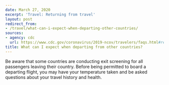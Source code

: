 ```yaml
---
date: March 27, 2020
excerpt: 'Travel: Returning from travel'
layout: post
redirect_from:
- /travel/what-can-i-expect-when-departing-other-countries/
sources:
- agency: cdc
  url: https://www.cdc.gov/coronavirus/2019-ncov/travelers/faqs.html#returning-from-travel
title: What can I expect when departing from other countries?
---
```


Be aware that some countries are conducting exit screening for all passengers leaving their country. Before being permitted to board a departing flight, you may have your temperature taken and be asked questions about your travel history and health.